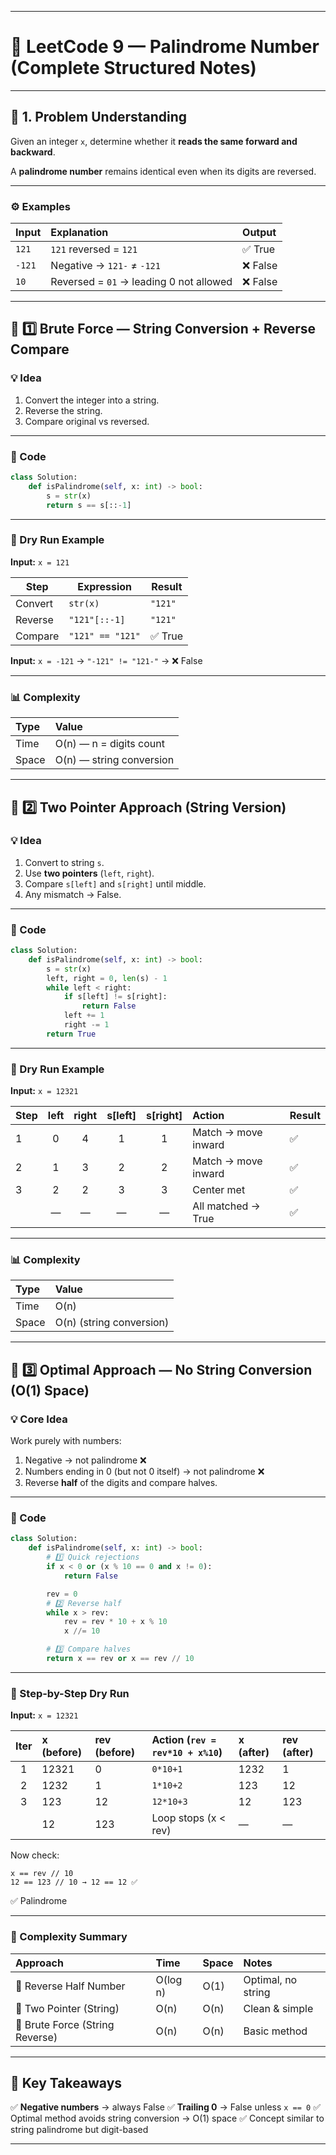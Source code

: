 
---

# 🧩 **LeetCode 9 — Palindrome Number (Complete Structured Notes)**

---

## 🧠 1. Problem Understanding

Given an integer `x`, determine whether it **reads the same forward and backward**.

A **palindrome number** remains identical even when its digits are reversed.

---

### ⚙️ Examples

| Input  | Explanation                             | Output  |
| :----- | :-------------------------------------- | :------ |
| `121`  | `121` reversed = `121`                  | ✅ True  |
| `-121` | Negative → `121-` ≠ `-121`              | ❌ False |
| `10`   | Reversed = `01` → leading 0 not allowed | ❌ False |

---

## 🥉 1️⃣ Brute Force — String Conversion + Reverse Compare

### 💡 Idea

1. Convert the integer into a string.
2. Reverse the string.
3. Compare original vs reversed.

---

### 💾 Code

```python
class Solution:
    def isPalindrome(self, x: int) -> bool:
        s = str(x)
        return s == s[::-1]
```

---

### 🧮 Dry Run Example

**Input:** `x = 121`

| Step    | Expression       | Result  |
| ------- | ---------------- | ------- |
| Convert | `str(x)`         | `"121"` |
| Reverse | `"121"[::-1]`    | `"121"` |
| Compare | `"121" == "121"` | ✅ True  |

**Input:** `x = -121` → `"-121" != "121-"` → ❌ False

---

### 📊 Complexity

| Type  | Value                    |
| :---- | :----------------------- |
| Time  | O(n) — n = digits count  |
| Space | O(n) — string conversion |

---

## 🥈 2️⃣ Two Pointer Approach (String Version)

### 💡 Idea

1. Convert to string `s`.
2. Use **two pointers** (`left`, `right`).
3. Compare `s[left]` and `s[right]` until middle.
4. Any mismatch → False.

---

### 💾 Code

```python
class Solution:
    def isPalindrome(self, x: int) -> bool:
        s = str(x)
        left, right = 0, len(s) - 1
        while left < right:
            if s[left] != s[right]:
                return False
            left += 1
            right -= 1
        return True
```

---

### 🧮 Dry Run Example

**Input:** `x = 12321`

| Step | left | right | s[left] | s[right] | Action              | Result |
| ---- | :--: | :---: | :-----: | :------: | :------------------ | :----- |
| 1    |   0  |   4   |    1    |     1    | Match → move inward | ✅      |
| 2    |   1  |   3   |    2    |     2    | Match → move inward | ✅      |
| 3    |   2  |   2   |    3    |     3    | Center met          | ✅      |
|      |   —  |   —   |    —    |     —    | All matched → True  | ✅      |

---

### 📊 Complexity

| Type  | Value                    |
| :---- | :----------------------- |
| Time  | O(n)                     |
| Space | O(n) (string conversion) |

---

## 🥇 3️⃣ Optimal Approach — No String Conversion (O(1) Space)

### 💡 Core Idea

Work purely with numbers:

1. Negative → not palindrome ❌
2. Numbers ending in 0 (but not 0 itself) → not palindrome ❌
3. Reverse **half** of the digits and compare halves.

---

### 💾 Code

```python
class Solution:
    def isPalindrome(self, x: int) -> bool:
        # 1️⃣ Quick rejections
        if x < 0 or (x % 10 == 0 and x != 0):
            return False

        rev = 0
        # 2️⃣ Reverse half
        while x > rev:
            rev = rev * 10 + x % 10
            x //= 10

        # 3️⃣ Compare halves
        return x == rev or x == rev // 10
```

---

### 🧮 Step-by-Step Dry Run

**Input:** `x = 12321`

| Iter | x (before) | rev (before) | Action (`rev = rev*10 + x%10`) | x (after) | rev (after) |
| :--: | :--------- | :----------- | :----------------------------- | :-------- | :---------- |
|   1  | 12321      | 0            | `0*10+1`                       | 1232      | 1           |
|   2  | 1232       | 1            | `1*10+2`                       | 123       | 12          |
|   3  | 123        | 12           | `12*10+3`                      | 12        | 123         |
|      | 12         | 123          | Loop stops (x < rev)           | —         | —           |

Now check:

```
x == rev // 10
12 == 123 // 10 → 12 == 12 ✅
```

✅ Palindrome

---

### 🧩 Complexity Summary

| Approach                        | Time     | Space | Notes              |
| :------------------------------ | :------- | :---- | :----------------- |
| 🥇 Reverse Half Number          | O(log n) | O(1)  | Optimal, no string |
| 🥈 Two Pointer (String)         | O(n)     | O(n)  | Clean & simple     |
| 🥉 Brute Force (String Reverse) | O(n)     | O(n)  | Basic method       |

---

## 🧠 Key Takeaways

✅ **Negative numbers** → always False
✅ **Trailing 0** → False unless `x == 0`
✅ Optimal method avoids string conversion → O(1) space
✅ Concept similar to string palindrome but digit-based

---


